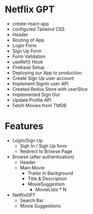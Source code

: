 # Netflix GPT
- create-react-app
- configured Tailwind CSS
- Header
- Routing of App
- Login Form
- Sign Up Form
- Form Validation
- useRef() Hook
- Firebase Setup
- Deploying our App to production
- Create Sign Up user account
- Implement SignIn user API
- Created Redux Store with userSlice
- Implemented Sign Out
- Update Profile API
- Fetch Movies from TMDB


# Features
- Login/Sign Up
    - Sigh In / Sigh Up form
    - Redirect to Browse Page
- Browse (after authentication)
    - Header
    - Main Movie
        - Trailer in Background
        - Title & Description 
        - MovieSuggestion
            - MovieLists * N
- NetflixGPT
    - Search Bar
    - Movie Suggestions